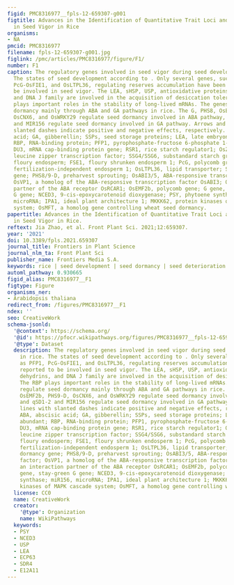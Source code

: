 ```yaml
---
figid: PMC8316977__fpls-12-659307-g001
figtitle: Advances in the Identification of Quantitative Trait Loci and Genes Involved
  in Seed Vigor in Rice
organisms:
- NA
pmcid: PMC8316977
filename: fpls-12-659307-g001.jpg
figlink: /pmc/articles/PMC8316977/figure/F1/
number: F1
caption: The regulatory genes involved in seed vigor during seed development in rice.
  The states of seed development according to . Only several genes, such as PFP1,
  PcG-OsFIE1, and OsLTPL36, regulating reserves accumulation have been reported to
  be involved in seed vigor. The LEA, sHSP, USP, antioxidative proteins, dehydrins,
  and DNA J family are involved in the acquisition of desiccation tolerance. The RBP
  plays important roles in the stability of long-lived mRNAs. The genes regulate seed
  dormancy mainly through ABA and GA pathways in rice. The G, PHS8, OsEMF2b, PHS9-D,
  OsCNX6, and OsWRKY29 regulate seed dormancy involved in ABA pathway, and qSD1-2
  and MIR156 regulate seed dormancy involved in GA pathway. Arrows and lines with
  slanted dashes indicate positive and negative effects, respectively. ABA, abscisic
  acid; GA, gibberellin; SSPs, seed storage proteins; LEA, late embryonic abundant;
  RBP, RNA-binding protein; PFP1, pyrophosphate-fructose 6-phosphate 1-phosphotransferase;
  DU3, mRNA cap-binding protein gene; RSR1, rice starch regulator1; OsZIP58, basic
  leucine zipper transcription factor; SSG4/SSG6, substandard starch grain; FLO7,
  floury endosperm; FSE1, floury shrunken endosperm 1; PcG, polycomb group; OsFIE1,
  fertilization-independent endosperm 1; OsLTPL36, lipid transporter; Sdr4, seed dormancy
  gene; PHS8/9-D, preharvest sprouting; OsABI3/5, ABA-responsive transcription factor;
  OsVP1, a homolog of the ABA-responsive transcription factor OsABI3; OsGAP, an interaction
  partner of the ABA receptor OsRCAR1; OsEMF2b, polycomb gene; G gene, stay-green
  G gene; NCED3, 9-cis-epoxycarotenoid dioxygenase; PSY, phytoene synthase; miR156,
  microRNA; IPA1, ideal plant architecture 1; MKKK62, protein kinases of MAPK cascade
  system; OsMFT, a homolog gene controlling wheat seed dormancy.
papertitle: Advances in the Identification of Quantitative Trait Loci and Genes Involved
  in Seed Vigor in Rice.
reftext: Jia Zhao, et al. Front Plant Sci. 2021;12:659307.
year: '2021'
doi: 10.3389/fpls.2021.659307
journal_title: Frontiers in Plant Science
journal_nlm_ta: Front Plant Sci
publisher_name: Frontiers Media S.A.
keywords: rice | seed development | seed dormancy | seed deterioration | seed germination
automl_pathway: 0.930665
figid_alias: PMC8316977__F1
figtype: Figure
organisms_ner:
- Arabidopsis thaliana
redirect_from: /figures/PMC8316977__F1
ndex: ''
seo: CreativeWork
schema-jsonld:
  '@context': https://schema.org/
  '@id': https://pfocr.wikipathways.org/figures/PMC8316977__fpls-12-659307-g001.html
  '@type': Dataset
  description: The regulatory genes involved in seed vigor during seed development
    in rice. The states of seed development according to . Only several genes, such
    as PFP1, PcG-OsFIE1, and OsLTPL36, regulating reserves accumulation have been
    reported to be involved in seed vigor. The LEA, sHSP, USP, antioxidative proteins,
    dehydrins, and DNA J family are involved in the acquisition of desiccation tolerance.
    The RBP plays important roles in the stability of long-lived mRNAs. The genes
    regulate seed dormancy mainly through ABA and GA pathways in rice. The G, PHS8,
    OsEMF2b, PHS9-D, OsCNX6, and OsWRKY29 regulate seed dormancy involved in ABA pathway,
    and qSD1-2 and MIR156 regulate seed dormancy involved in GA pathway. Arrows and
    lines with slanted dashes indicate positive and negative effects, respectively.
    ABA, abscisic acid; GA, gibberellin; SSPs, seed storage proteins; LEA, late embryonic
    abundant; RBP, RNA-binding protein; PFP1, pyrophosphate-fructose 6-phosphate 1-phosphotransferase;
    DU3, mRNA cap-binding protein gene; RSR1, rice starch regulator1; OsZIP58, basic
    leucine zipper transcription factor; SSG4/SSG6, substandard starch grain; FLO7,
    floury endosperm; FSE1, floury shrunken endosperm 1; PcG, polycomb group; OsFIE1,
    fertilization-independent endosperm 1; OsLTPL36, lipid transporter; Sdr4, seed
    dormancy gene; PHS8/9-D, preharvest sprouting; OsABI3/5, ABA-responsive transcription
    factor; OsVP1, a homolog of the ABA-responsive transcription factor OsABI3; OsGAP,
    an interaction partner of the ABA receptor OsRCAR1; OsEMF2b, polycomb gene; G
    gene, stay-green G gene; NCED3, 9-cis-epoxycarotenoid dioxygenase; PSY, phytoene
    synthase; miR156, microRNA; IPA1, ideal plant architecture 1; MKKK62, protein
    kinases of MAPK cascade system; OsMFT, a homolog gene controlling wheat seed dormancy.
  license: CC0
  name: CreativeWork
  creator:
    '@type': Organization
    name: WikiPathways
  keywords:
  - PSY
  - NCED3
  - USP
  - LEA
  - ECP63
  - SDR4
  - E12A11
---
```

